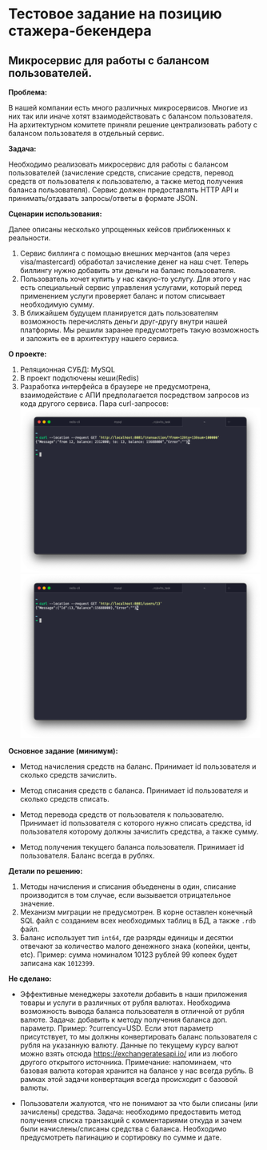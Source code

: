 # Тестовое задание на позицию стажера-бекендера

## Микросервис для работы с балансом пользователей.

**Проблема:**

В нашей компании есть много различных микросервисов. Многие из них так или иначе хотят взаимодействовать с балансом пользователя. На архитектурном комитете приняли решение централизовать работу с балансом пользователя в отдельный сервис. 

**Задача:**

Необходимо реализовать микросервис для работы с балансом пользователей (зачисление средств, списание средств, перевод средств от пользователя к пользователю, а также метод получения баланса пользователя). Сервис должен предоставлять HTTP API и принимать/отдавать запросы/ответы в формате JSON. 

**Сценарии использования:**

Далее описаны несколько упрощенных кейсов приближенных к реальности.
1. Сервис биллинга с помощью внешних мерчантов (аля через visa/mastercard) обработал зачисление денег на наш счет. Теперь биллингу нужно добавить эти деньги на баланс пользователя. 
2. Пользователь хочет купить у нас какую-то услугу. Для этого у нас есть специальный сервис управления услугами, который перед применением услуги проверяет баланс и потом списывает необходимую сумму. 
3. В ближайшем будущем планируется дать пользователям возможность перечислять деньги друг-другу внутри нашей платформы. Мы решили заранее предусмотреть такую возможность и заложить ее в архитектуру нашего сервиса. 

**О проекте:**
1. Реляционная СУБД: MySQL
2. В проект подключены кеши(Redis)
3. Разработка интерфейса в браузере не предусмотрена, взаимодействие с АПИ предполагается посредством запросов из кода другого сервиса. Пара curl-запросов: 
![скриншот 1](screenshots/sc1.png)
![скриншот 2](screenshots/sc2.png)

**Основное задание (минимум):**

* Метод начисления средств на баланс. Принимает id пользователя и сколько средств зачислить.

* Метод списания средств с баланса. Принимает id пользователя и сколько средств списать. 

* Метод перевода средств от пользователя к пользователю. Принимает id пользователя с которого нужно списать средства, id пользователя которому должны зачислить средства, а также сумму.

* Метод получения текущего баланса пользователя. Принимает id пользователя. Баланс всегда в рублях.

**Детали по решению:**

1. Методы начисления и списания объеденены в один, списание производится в том случае, если вызывается отрицательное значение.
2. Механизм миграции не предусмотрен. В корне оставлен конечный SQL файл с созданием всех необходимых таблиц в БД, а также `.rdb` файл.
7. Баланс использует тип `int64`, где разряды единицы и десятки отвечают за количество малого денежного знака (копейки, центы, etc). Пример: сумма номиналом 10123 рублей 99 копеек будет записана как `1012399`.

**Не сделано:**

* Эффективные менеджеры захотели добавить в наши приложения товары и услуги в различных от рубля валютах. Необходима возможность вывода баланса пользователя в отличной от рубля валюте.
Задача: добавить к методу получения баланса доп. параметр. Пример: ?currency=USD. 
Если этот параметр присутствует, то мы должны конвертировать баланс пользователя с рубля на указанную валюту. Данные по текущему курсу валют можно взять отсюда https://exchangeratesapi.io/ или из любого другого открытого источника. 
Примечание: напоминаем, что базовая валюта которая хранится на балансе у нас всегда рубль. В рамках этой задачи конвертация всегда происходит с базовой валюты.

* Пользователи жалуются, что не понимают за что были списаны (или зачислены) средства. 
Задача: необходимо предоставить метод получения списка транзакций с комментариями откуда и зачем были начислены/списаны средства с баланса. Необходимо предусмотреть пагинацию и сортировку по сумме и дате. 



